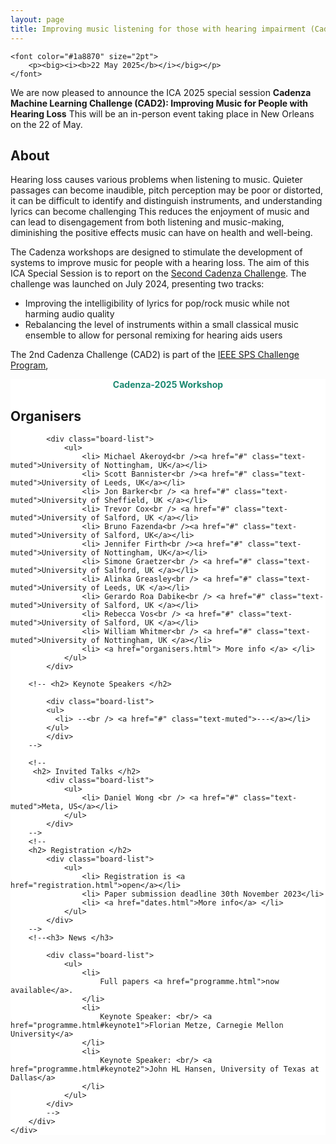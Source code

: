 ```yaml
---
layout: page
title: Improving music listening for those with hearing impairment (Cadenza-2025)
---
```


<div class="row">

<div class="col-md-9">

    <font color="#1a8870" size="2pt">
        <p><big><i><b>22 May 2025</b></i></big></p>
    </font>

<!--<a href="https://us02web.zoom.us/webinar/register/WN_pvhHQdLLToOIcpLbciPyXg" target="_blank">
      <button class="btn btn-primary">Click here to register me for the Clarity 2023 Workshop!</button>
    </a> -->

<p>
We are now pleased to announce the ICA 2025 special session <strong>Cadenza Machine Learning Challenge (CAD2): Improving Music for People with Hearing Loss</strong>
This will be an in-person event taking place in New Orleans on the 22 of May.
</p>

<h2>About</h2>

<p>Hearing loss causes various problems when listening to music. 
Quieter passages can become inaudible, pitch perception may be poor or distorted, 
it can be difficult to identify and distinguish instruments, and understanding lyrics can become challenging
This reduces the enjoyment of music and can lead to disengagement from both listening and music-making, 
diminishing the positive effects music can have on health and well-being.</p>

<p>
The Cadenza workshops are designed to stimulate the development of systems to improve music for people with a hearing loss.
The aim of this ICA Special Session is to report on the 
<a href="https://cadenzachallenge.org/docs/cadenza2/cc2_intro">Second Cadenza Challenge</a>. 
The challenge was launched on July 2024, presenting two tracks: 
</p>
    <ul>
        <li>Improving the intelligibility of lyrics for pop/rock music while not harming audio quality</li>
        <li>Rebalancing the level of instruments within a small classical music ensemble to allow for personal remixing for hearing aids users</li>
    </ul>


<p>
The 2nd Cadenza Challenge (CAD2) is part of the <a href="https://signalprocessingsociety.org/publications-resources/data-challenges/2nd-cadenza-challenge-improving-music-those-hearing-loss">IEEE SPS Challenge Program</a>,
</p>

</div>

<div class="col-md-3" style="background:#FFF; margin:0px 0px 0px 0px">
    <div class="box">
        <center>
            <font color="#1a8870"><b>Cadenza-2025 Workshop</b></font>
        </center>
        <!-- <center><i>Virtual Workshop</i></center> -->
        <h2>Organisers</h2>

            <div class="board-list">
                <ul>
                    <li> Michael Akeroyd<br /><a href="#" class="text-muted">University of Nottingham, UK</a></li>
                    <li> Scott Bannister<br /><a href="#" class="text-muted">University of Leeds, UK</a></li>
                    <li> Jon Barker<br /> <a href="#" class="text-muted">University of Sheffield, UK </a></li>
                    <li> Trevor Cox<br /> <a href="#" class="text-muted">University of Salford, UK </a></li>
                    <li> Bruno Fazenda<br /><a href="#" class="text-muted">University of Salford, UK</a></li>
                    <li> Jennifer Firth<br /><a href="#" class="text-muted">University of Nottingham, UK</a></li>
                    <li> Simone Graetzer<br /> <a href="#" class="text-muted">University of Salford, UK </a></li>
                    <li> Alinka Greasley<br /> <a href="#" class="text-muted">University of Leeds, UK </a></li>
                    <li> Gerardo Roa Dabike<br /> <a href="#" class="text-muted">University of Salford, UK </a></li>
                    <li> Rebecca Vos<br /> <a href="#" class="text-muted">University of Salford, UK </a></li>
                    <li> William Whitmer<br /> <a href="#" class="text-muted">University of Nottingham, UK </a></li>
                    <li> <a href="organisers.html"> More info </a> </li>
                </ul>
            </div>

        <!-- <h2> Keynote Speakers </h2>

            <div class="board-list">
            <ul>
              <li> --<br /> <a href="#" class="text-muted">---</a></li>
            </ul>
            </div>
        -->

        <!-- 
         <h2> Invited Talks </h2>
            <div class="board-list">
                <ul>
                    <li> Daniel Wong <br /> <a href="#" class="text-muted">Meta, US</a></li>
                </ul>
            </div>
        -->
        <!--
        <h2> Registration </h2>
            <div class="board-list">
                <ul>
                    <li> Registration is <a href="registration.html">open</a></li>
                    <li> Paper submission deadline 30th November 2023</li>
                    <li> <a href="dates.html">More info</a> </li> 
                </ul>
            </div>
        -->
        <!--<h3> News </h3>
    
            <div class="board-list">
                <ul>
                    <li>
                        Full papers <a href="programme.html">now available</a>.
                    </li>
                    <li>
                        Keynote Speaker: <br/> <a href="programme.html#keynote1">Florian Metze, Carnegie Mellon University</a>
                    </li>
                    <li>
                        Keynote Speaker: <br/> <a href="programme.html#keynote2">John HL Hansen, University of Texas at Dallas</a>
                    </li>
                </ul>
            </div> 
            -->
        </div> 
    </div>
</div>
